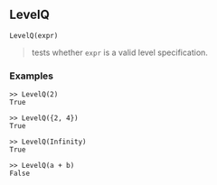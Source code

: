 ## LevelQ
```  
LevelQ(expr)
```
> tests whether `expr` is a valid level specification.
	
### Examples
```
>> LevelQ(2)
True

>> LevelQ({2, 4})
True

>> LevelQ(Infinity)
True

>> LevelQ(a + b)
False
```